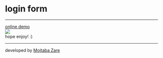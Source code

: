 <h1>login form</h1>
<hr>
<a href="https://codepen.io/mojtabazare/pen/pooEBjE">online demo</a>
<br>
<img src="http://mojtabazare.ir/scrnli_10_18_2019_5-53-19 PM.png" />
<br>
hope enjoy! :)
<br>
<hr>
developed by <a href="https://github.com/MojtabaZare">Mojtaba Zare</a>
